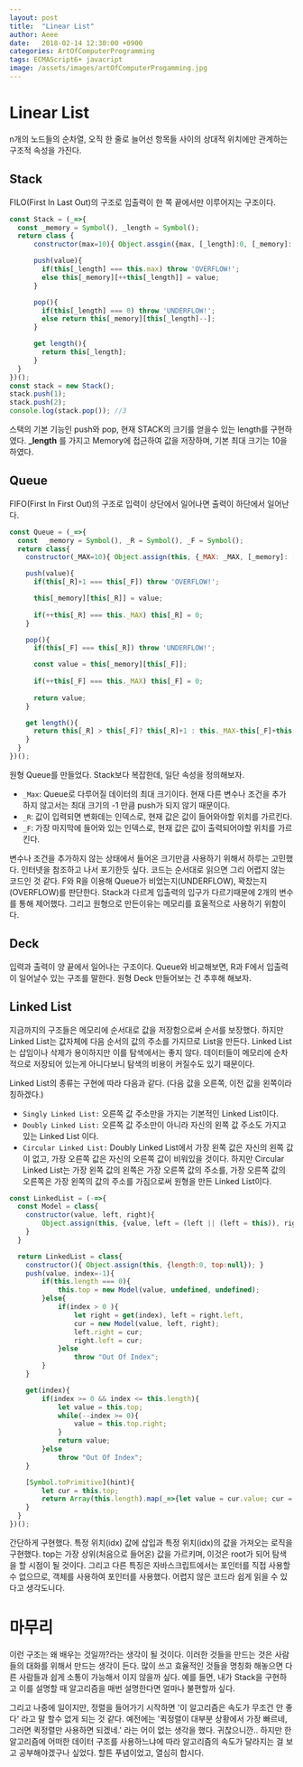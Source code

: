 ```yaml
---
layout: post
title:  "Linear List"
author: Aeee
date:   2018-02-14 12:30:00 +0900
categories: ArtOfComputerProgramming
tags: ECMAScript6+ javacript
image: /assets/images/artOfComputerProgamming.jpg
---
```


# Linear List
 n개의 노드들의 순차열, 오직 한 줄로 늘어선 항목들 사이의 상대적 위치에만 관계하는 구조적 속성을 가진다.
 
## Stack
 FILO(First In Last Out)의 구조로 입출력이 한 쪽 끝에서만 이루어지는 구조이다.

```javascript
const Stack = (_=>{
  const _memory = Symbol(), _length = Symbol();
  return class {
      constructor(max=10){ Object.assgin({max, [_length]:0, [_memory]: []}); }

      push(value){
        if(this[_length] === this.max) throw 'OVERFLOW!';
        else this[_memory][++this[_length]] = value;
      }

      pop(){
        if(this[_length] === 0) throw 'UNDERFLOW!';
        else return this[_memory][this[_length]--];
      }

      get length(){
        return this[_length];
      }
  }
})();
const stack = new Stack();
stack.push(1);
stack.push(2); 
console.log(stack.pop()); //3
```
스택의 기본 기능인 push와 pop, 현재 STACK의 크기를 얻을수 있는 length를 구현하였다. **_length** 를 가지고 Memory에 접근하여 값을 저장하며, 기본 최대 크기는 10을 하였다.

## Queue
FIFO(First In First Out)의 구조로 입력이 상단에서 일어나면 출력이 하단에서 일어난다.

```javascript
const Queue = (_=>{
  const  _memory = Symbol(), _R = Symbol(), _F = Symbol();
  return class{
    constructor(_MAX=10){ Object.assign(this, {_MAX: _MAX, [_memory]: [], [_R]:0, [_F]:0 });}

    push(value){
      if(this[_R]+1 === this[_F]) throw 'OVERFLOW!';

      this[_memory][this[_R]] = value;
      
      if(++this[_R] === this._MAX) this[_R] = 0;
    }

    pop(){
      if(this[_F] === this[_R]) throw 'UNDERFLOW!';

      const value = this[_memory][this[_F]]; 
      
      if(++this[_F] === this._MAX) this[_F] = 0;
    
      return value;
    }

    get length(){
      return this[_R] > this[_F]? this[_R]+1 : this._MAX-this[_F]+this[_R];
    }
  }
})();
```
원형 Queue를 만들었다. Stack보다 복잡한데, 일단 속성을 정의해보자.
- `_Max`: Queue로 다루어질 데이터의 최대 크기이다. 현재 다른 변수나 조건을 추가하지 않고서는 최대 크기의 -1 만큼 push가 되지 않기 때문이다.
- `_R`: 값이 입력되면 변화데는 인덱스로, 현재 값은 값이 들어와야할 위치를 가르킨다.
- `_F`: 가장 마지막에 들어와 있는 인덱스로, 현재 값은 값이 출력되어야할 위치를 가르킨다.

변수나 조건을 추가하지 않는 상태에서 들어온 크기만큼 사용하기 위해서 하루는 고민했다. 인터넷을 참조하고 나서 포기한듯 싶다. 코드는 순서대로 읽으면 그리 어렵지 않는 코드인 것 같다. F와 R을 이용해 Queue가 비었는지(UNDERFLOW), 꽉찼는지(OVERFLOW)를 판단한다. 
Stack과 다르게 입출력의 입구가 다르기때문에 2개의 변수를 통해 제어했다. 그리고 원형으로 만든이유는 메모리를 효울적으로 사용하기 위함이다.

## Deck
입력과 출력이 양 끝에서 일어나는 구조이다. Queue와 비교해보면, R과 F에서 입출력이 일어날수 있는 구조를 말한다. 원형 Deck 만들어보는 건 추후해 해보자.

## Linked List
지금까지의 구조들은 메모리에 순서대로 값을 저장함으로써 순서를 보장했다. 하지만 Linked List는 값자체에 다음 순서의 값의 주소를 가지므로 List을 만든다. Linked List는 삽임이나 삭제가 용이하지만 이를 탐색에서는 좋지 않다. 데이터들이 메모리에 순차적으로 저장되어 있는게 아니다보니 탐색의 비용이 커질수도 있기 때문이다.

Linked List의 종류는 구현에 따라 다음과 같다. (다음 값을 오른쪽, 이전 값을 왼쪽이라 칭하겠다.)
- `Singly Linked List:` 오른쪽 값 주소만을 가지는 기본적인 Linked List이다.
- `Doubly Linked List:` 오른쪽 값 주소만이 아니라 자신의 왼쪽 값 주소도 가지고 있는 Linked List 이다.
- `Circular Linked List:` Doubly Linked List에서 가장 왼쪽 값은 자신의 왼쪽 값이 없고, 가장 오른쪽 값은 자신의 오른쪽 값이 비워있을 것이다. 하지만 Circular Linked List는 가장 왼쪽 값의 왼쪽은 가장 오른쪽 값의 주소를, 가장 오른쪽 값의 오른쪽은 가장 왼쪽의 값의 주소를 가짐으로써 원형을 만든 Linked List이다.

```javascript
const LinkedList = (-=>{
  const Model = class{
    constructor(value, left, right){
        Object.assign(this, {value, left = (left || (left = this)), right = (right || (rigth = this))});
    }
  }

  return LinkedList = class{
    constructor(){ Object.assign(this, {length:0, top:null}); }
    push(value, index=-1){
        if(this.length === 0){
            this.top = new Model(value, undefined, undefined);
        }else{
            if(index > 0 ){
                let right = get(index), left = right.left,
                cur = new Model(value, left, right);
                left.right = cur;
                right.left = cur;
            }else
                throw "Out Of Index";
        }
    }

    get(index){
        if(index >= 0 && index <= this.length){
            let value = this.top;
            while(--index >= 0){
                value = this.top.right;
            }
            return value;
        }else
            throw "Out Of Index";
    }

    [Symbol.toPrimitive](hint){
        let cur = this.top;
        return Array(this.length).map(_=>{let value = cur.value; cur = cur.left; return value});
    }
  }
})();

```
간단하게 구현했다. 특정 위치(idx) 값에 삽입과 특정 위치(idx)의 값을 가져오는 로직을 구현했다. top는 가장 상위(처음으로 들어온) 값을 가르키며, 이것은 root가 되어 탐색을 할 시점이 될 것이다. 그리고 다른 특징은 자바스크립트에서는 포인터를 직접 사용할 수 없으므로, 객체를 사용하여 포인터를 사용했다. 어렵지 않은 코드라 쉽게 읽을 수 있다고 생각도니다.

# 마무리
이런 구조는 왜 배우는 것일까?라는 생각이 될 것이다. 이러한 것들을 만드는 것은 사람들의 대화를 위해서 만드는 생각이 든다. 많이 쓰고 효율적인 것들을 명칭화 해놓으면 다른 사람들과 쉽게 소통이 가능해서 이지 않을까 싶다. 예를 들면, 내가 Stack을 구현하고 이를 설명할 때 알고리즘을 매번 설명한다면 얼마나 불편할까 싶다. 

그리고 나중에 일이지만, 정렬을 들어가기 시작하면 '이 알고리즘은 속도가 무조건 안 좋다' 라고 말 할수 없게 되는 것 같다. 예전에는 '퀵정렬이 대부분 상황에서 가장 빠르네, 그러면 퀵정렬만 사용하면 되겠네.' 라는 어이 없는 생각을 했다. 귀찮으니깐.. 하지만 한 알고리즘에 어떠한 데이터 구조를 사용하느냐에 따라 알고리즘의 속도가 달라지는 걸 보고 공부해야겠구나 싶었다. 할튼 푸념이었고, 열심히 합시다.





 
 